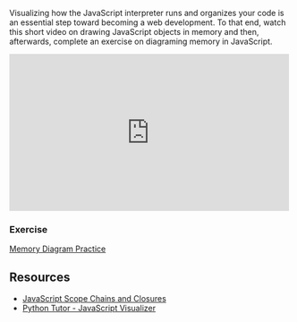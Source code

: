 Visualizing how the JavaScript interpreter runs and organizes your code is an essential step toward becoming a web development. To that end, watch this short video on drawing JavaScript objects in memory and then, afterwards, complete an exercise on diagraming memory in JavaScript.

<iframe src="https://player.vimeo.com/video/145447330?byline=0&portrait=0" width="500" height="281" frameborder="0" webkitallowfullscreen mozallowfullscreen allowfullscreen></iframe>

### Exercise

[Memory Diagram Practice](https://github.com/gSchool/memory-diagrams/blob/master/exercises.md)

## Resources

- [JavaScript Scope Chains and Closures](https://www.youtube.com/watch?v=zRZNb4GDOPI)
- [Python Tutor - JavaScript Visualizer](http://www.pythontutor.com/javascript.html#code=var+intNum+%3D+42%3B%0Avar+floatNum+%3D+3.14159%3B%0Avar+nanNum+%3D+NaN%3B%0Avar+infNum+%3D+Infinity%3B%0Avar+ninfNum+%3D+-Infinity%3B%0A%0Avar+str+%3D+%22hello+world%22%3B%0A%0Avar+boolTrue+%3D+true%3B%0Avar+boolFalse+%3D+false%3B%0A%0Avar+nullVal+%3D+null%3B%0Avar+undefVal+%3D+undefined%3B%0A%0Avar+lst+%3D+%5B'a',+'b',+3,+4,+5,+'f'%5D%3B%0A%0Avar+obj+%3D+%7Bname%3A+'John',+age%3A+35,+hasChildren%3A+true%7D%3B%0A%0Avar+i+%3D+5%3B%0Avar+obj_lst+%3D+%5Bi,+%7Bfoo%3A+i%2B1,+poop%3A+%5B1,+2,+3%5D%7D,+%7Bbar%3A+i%2B2%7D%5D%3B%0A%0Aobj.name+%3D+'Jane'%3B&mode=edit&origin=opt-frontend.js&cumulative=false&heapPrimitives=false&textReferences=false&py=js&rawInputLstJSON=%5B%5D)
